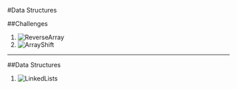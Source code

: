 #Data Structures

##Challenges
1. ![ReverseArray](/challenges/reverse_array)
2. ![ArrayShift](/challenges/array_shift)

-----------------------------------------
##Data Structures
1. ![LinkedLists](/data_structures/linked_lists)
